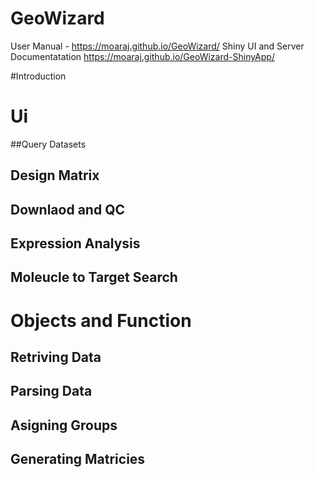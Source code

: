 # GeoWizard
User Manual - https://moaraj.github.io/GeoWizard/
Shiny UI and Server Documentatation https://moaraj.github.io/GeoWizard-ShinyApp/

#Introduction

# Ui
##Query Datasets
## Design Matrix
## Downlaod and QC 
## Expression Analysis
## Moleucle to Target Search


# Objects and Function
## Retriving Data
## Parsing Data
## Asigning Groups
## Generating Matricies
